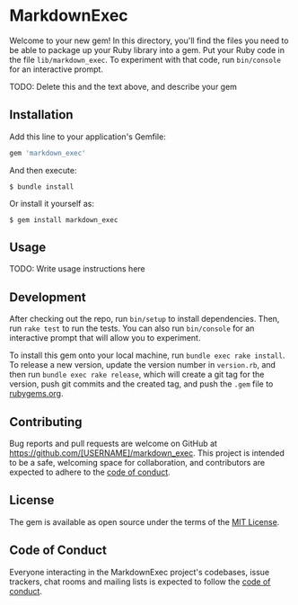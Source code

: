 # MarkdownExec

Welcome to your new gem! In this directory, you'll find the files you need to be able to package up your Ruby library into a gem. Put your Ruby code in the file `lib/markdown_exec`. To experiment with that code, run `bin/console` for an interactive prompt.

TODO: Delete this and the text above, and describe your gem

## Installation

Add this line to your application's Gemfile:

```ruby
gem 'markdown_exec'
```

And then execute:

    $ bundle install

Or install it yourself as:

    $ gem install markdown_exec

## Usage

TODO: Write usage instructions here

## Development

After checking out the repo, run `bin/setup` to install dependencies. Then, run `rake test` to run the tests. You can also run `bin/console` for an interactive prompt that will allow you to experiment.

To install this gem onto your local machine, run `bundle exec rake install`. To release a new version, update the version number in `version.rb`, and then run `bundle exec rake release`, which will create a git tag for the version, push git commits and the created tag, and push the `.gem` file to [rubygems.org](https://rubygems.org).

## Contributing

Bug reports and pull requests are welcome on GitHub at https://github.com/[USERNAME]/markdown_exec. This project is intended to be a safe, welcoming space for collaboration, and contributors are expected to adhere to the [code of conduct](https://github.com/[USERNAME]/markdown_exec/blob/master/CODE_OF_CONDUCT.md).

## License

The gem is available as open source under the terms of the [MIT License](https://opensource.org/licenses/MIT).

## Code of Conduct

Everyone interacting in the MarkdownExec project's codebases, issue trackers, chat rooms and mailing lists is expected to follow the [code of conduct](https://github.com/[USERNAME]/markdown_exec/blob/master/CODE_OF_CONDUCT.md).
